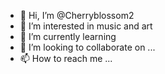 - 👋 Hi, I’m @Cherryblossom2
- 👀 I’m interested in music and art
- 🌱 I’m currently learning 
- 💞️ I’m looking to collaborate on ...
- 📫 How to reach me ...

<!---
Cherryblossom2/Cherryblossom2 is a ✨ special ✨ repository because its `README.md` (this file) appears on your GitHub profile.
You can click the Preview link to take a look at your changes.
--->
